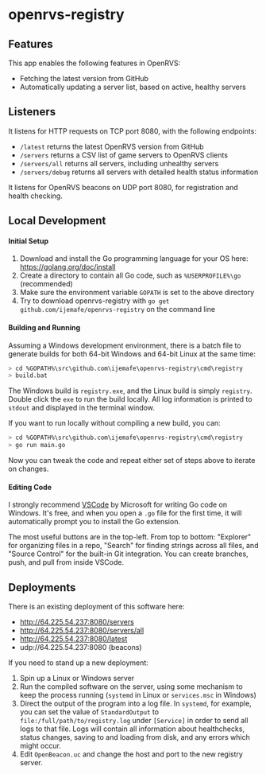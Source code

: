# openrvs-registry

## Features

This app enables the following features in OpenRVS:

- Fetching the latest version from GitHub
- Automatically updating a server list, based on active, healthy servers

## Listeners

It listens for HTTP requests on TCP port 8080, with the following endpoints:
- `/latest` returns the latest OpenRVS version from GitHub
- `/servers` returns a CSV list of game servers to OpenRVS clients
- `/servers/all` returns all servers, including unhealthy servers
- `/servers/debug` returns all servers with detailed health status information

It listens for OpenRVS beacons on UDP port 8080, for registration and health checking.

## Local Development

#### Initial Setup

1. Download and install the Go programming language for your OS here: https://golang.org/doc/install
1. Create a directory to contain all Go code, such as `%USERPROFILE%\go` (recommended)
1. Make sure the environment variable `GOPATH` is set to the above directory
1. Try to download openrvs-registry with `go get github.com/ijemafe/openrvs-registry` on the command line

#### Building and Running

Assuming a Windows development environment, there is a batch file to generate builds for both 64-bit Windows and 64-bit Linux at the same time:

```bash
> cd %GOPATH%\src\github.com\ijemafe\openrvs-registry\cmd\registry
> build.bat
```

The Windows build is `registry.exe`, and the Linux build is simply `registry`. Double click the `exe` to run the build locally. All log information is printed to `stdout` and displayed in the terminal window.

If you want to run locally without compiling a new build, you can:

```bash
> cd %GOPATH%\src\github.com\ijemafe\openrvs-registry\cmd\registry
> go run main.go
```

Now you can tweak the code and repeat either set of steps above to iterate on changes.

#### Editing Code

I strongly recommend [VSCode](https://code.visualstudio.com/) by Microsoft for writing Go code on Windows. It's free, and when you open a `.go` file for the first time, it will automatically prompt you to install the Go extension.

The most useful buttons are in the top-left. From top to bottom: "Explorer" for organizing files in a repo, "Search" for finding strings across all files, and "Source Control" for the built-in Git integration. You can create branches, push, and pull from inside VSCode.

## Deployments

There is an existing deployment of this software here:

- http://64.225.54.237:8080/servers
- http://64.225.54.237:8080/servers/all
- http://64.225.54.237:8080/latest
- udp://64.225.54.237:8080 (beacons)

If you need to stand up a new deployment:

1. Spin up a Linux or Windows server
1. Run the compiled software on the server, using some mechanism to keep the process running (`systemd` in Linux or `services.msc` in Windows)
1. Direct the output of the program into a log file. In `systemd`, for example, you can set the value of `StandardOutput` to `file:/full/path/to/registry.log` under `[Service]` in order to send all logs to that file. Logs will contain all information about healthchecks, status changes, saving to and loading from disk, and any errors which might occur.
1. Edit `OpenBeacon.uc` and change the host and port to the new registry server.
